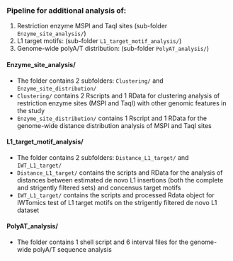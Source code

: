 ### Pipeline for additional analysis of: 
1. Restriction enzyme MSPI and TaqI sites (sub-folder `Enzyme_site_analysis/`)
2. L1 target motifs: (sub-folder `L1_target_motif_analysis/`)
3. Genome-wide polyA/T distribution: (sub-folder `PolyAT_analysis/`)

#### Enzyme_site_analysis/
- The folder contains 2 subfolders: `Clustering/` and `Enzyme_site_distribution/`
- `Clustering/` contains 2 Rscripts and 1 RData for clustering analysis of restriction enzyme sites (MSPI and TaqI) with other genomic features in the study
- `Enzyme_site_distribution/` contains 1 Rscript and 1 RData for the genome-wide distance distribution analysis of MSPI and TaqI sites

#### L1_target_motif_analysis/
- The folder contains 2 subfolders: `Distance_L1_target/` and `IWT_L1_target/`
- `Distance_L1_target/` contains the scripts and RData for the analysis of distances between estimated de novo L1 insertions (both the complete and strigently filtered sets) and concensus target motifs 
- `IWT_L1_target/` contains the scripts and processed Rdata object for IWTomics test of L1 target motifs on the strigently filtered de novo L1 dataset

#### PolyAT_analysis/
- The folder contains 1 shell script and 6 interval files for the genome-wide polyA/T sequence analysis 

